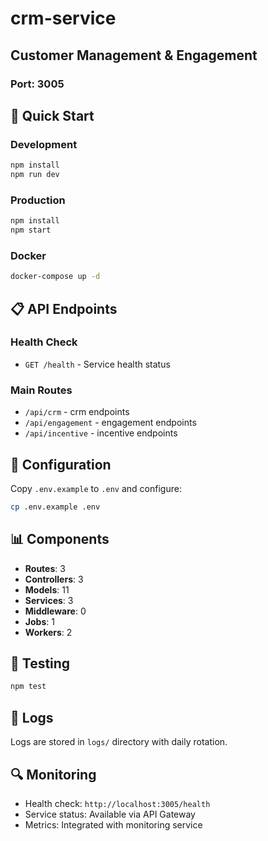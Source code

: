 # crm-service

## Customer Management & Engagement

### Port: 3005

## 🚀 Quick Start

### Development
```bash
npm install
npm run dev
```

### Production
```bash
npm install
npm start
```

### Docker
```bash
docker-compose up -d
```

## 📋 API Endpoints

### Health Check
- `GET /health` - Service health status

### Main Routes
- `/api/crm` - crm endpoints
- `/api/engagement` - engagement endpoints
- `/api/incentive` - incentive endpoints

## 🔧 Configuration

Copy `.env.example` to `.env` and configure:

```bash
cp .env.example .env
```

## 📊 Components

- **Routes**: 3
- **Controllers**: 3
- **Models**: 11
- **Services**: 3
- **Middleware**: 0
- **Jobs**: 1
- **Workers**: 2

## 🧪 Testing

```bash
npm test
```

## 📝 Logs

Logs are stored in `logs/` directory with daily rotation.

## 🔍 Monitoring

- Health check: `http://localhost:3005/health`
- Service status: Available via API Gateway
- Metrics: Integrated with monitoring service